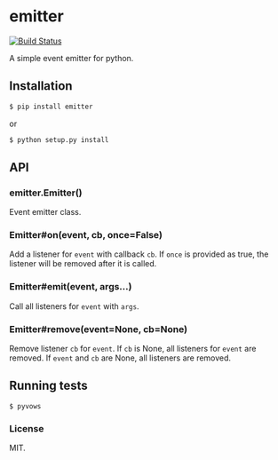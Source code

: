
# emitter
[![Build Status](https://travis-ci.org/AjayMT/emitter.svg)](https://travis-ci.org/AjayMT/emitter)

A simple event emitter for python.

## Installation
```sh
$ pip install emitter
```
or
```sh
$ python setup.py install
```

## API
### emitter.Emitter()
Event emitter class.

### Emitter#on(event, cb, once=False)
Add a listener for `event` with callback `cb`. If `once` is provided as true, the listener will be removed after it is called.

### Emitter#emit(event, args...)
Call all listeners for `event` with `args`.

### Emitter#remove(event=None, cb=None)
Remove listener `cb` for `event`. If `cb` is None, all listeners for `event` are removed. If `event` and `cb` are None, all listeners are removed.

## Running tests
```
$ pyvows
```

### License
MIT.

